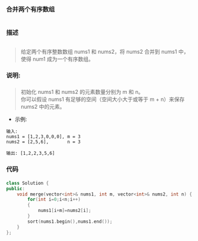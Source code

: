 ### 合并两个有序数组<h1>
### 描述<h2>
> 给定两个有序整数数组 nums1 和 nums2，将 nums2 合并到 nums1 中，使得 num1 成为一个有序数组。
### 说明:<h3>
> 初始化 nums1 和 nums2 的元素数量分别为 m 和 n。  
> 你可以假设 nums1 有足够的空间（空间大小大于或等于 m + n）来保存 nums2 中的元素。
- 示例:
```
输入:
nums1 = [1,2,3,0,0,0], m = 3
nums2 = [2,5,6],       n = 3

输出: [1,2,2,3,5,6]
```
### 代码<h4>
```C++
class Solution {
public:
    void merge(vector<int>& nums1, int m, vector<int>& nums2, int n) {
        for(int i=0;i<n;i++)
        {
            nums1[i+m]=nums2[i];
        }
        sort(nums1.begin(),nums1.end());
    }
};
```
